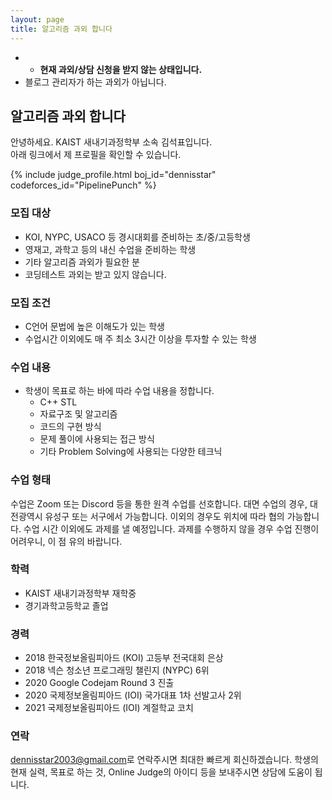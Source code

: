 ```yaml
---
layout: page
title: 알고리즘 과외 합니다
---
```


* * **현재 과외/상담 신청을 받지 않는 상태입니다.**
* 블로그 관리자가 하는 과외가 아닙니다.

## 알고리즘 과외 합니다
안녕하세요. KAIST 새내기과정학부 소속 김석표입니다.<br>
아래 링크에서 제 프로필을 확인할 수 있습니다.

{% include judge_profile.html boj_id="dennisstar" codeforces_id="PipelinePunch" %}

### 모집 대상
* KOI, NYPC, USACO 등 경시대회를 준비하는 초/중/고등학생
* 영재고, 과학고 등의 내신 수업을 준비하는 학생
* 기타 알고리즘 과외가 필요한 분
* 코딩테스트 과외는 받고 있지 않습니다.

### 모집 조건
* C언어 문법에 높은 이해도가 있는 학생
* 수업시간 이외에도 매 주 최소 3시간 이상을 투자할 수 있는 학생

### 수업 내용
* 학생이 목표로 하는 바에 따라 수업 내용을 정합니다.
  * C++ STL
  * 자료구조 및 알고리즘
  * 코드의 구현 방식
  * 문제 풀이에 사용되는 접근 방식
  * 기타 Problem Solving에 사용되는 다양한 테크닉

### 수업 형태
수업은 Zoom 또는 Discord 등을 통한 원격 수업를 선호합니다.
대면 수업의 경우, 대전광역시 유성구 또는 서구에서 가능합니다. 이외의 경우도 위치에 따라 협의 가능합니다.
수업 시간 이외에도 과제를 낼 예정입니다. 과제를 수행하지 않을 경우 수업 진행이 어려우니, 이 점 유의 바랍니다.

### 학력
* KAIST 새내기과정학부 재학중
* 경기과학고등학교 졸업

### 경력
* 2018 한국정보올림피아드 (KOI) 고등부 전국대회 은상
* 2018 넥슨 청소년 프로그래밍 챌린지 (NYPC) 6위
* 2020 Google Codejam Round 3 진출
* 2020 국제정보올림피아드 (IOI) 국가대표 1차 선발고사 2위
* 2021 국제정보올림피아드 (IOI) 계절학교 코치

### 연락
<style>
.mail-address:after{
    content:attr(data-name) "@" attr(data-domain) "." attr(data-tld);
    text-decoration: underline
}
</style>
<a href="#" class="mail-address" data-name="dennisstar2003" data-domain="gmail" data-tld="com" onclick="window.location.href = 'mailto:' + this.dataset.name + '@' + this.dataset.domain + '.' + this.dataset.tld"></a>로 연락주시면 최대한 빠르게 회신하겠습니다.
학생의 현재 실력, 목표로 하는 것, Online Judge의 아이디 등을 보내주시면 상담에 도움이 됩니다.
